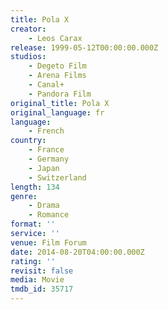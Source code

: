```yaml
---
title: Pola X
creator:
    - Leos Carax
release: 1999-05-12T00:00:00.000Z
studios:
    - Degeto Film
    - Arena Films
    - Canal+
    - Pandora Film
original_title: Pola X
original_language: fr
language:
    - French
country:
    - France
    - Germany
    - Japan
    - Switzerland
length: 134
genre:
    - Drama
    - Romance
format: ''
service: ''
venue: Film Forum
date: 2014-08-20T04:00:00.000Z
rating: ''
revisit: false
media: Movie
tmdb_id: 35717
---
```



